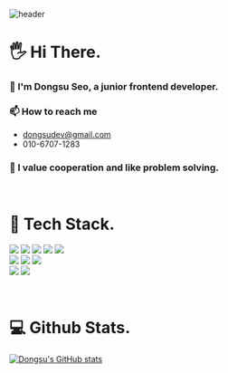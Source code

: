 ![header](https://capsule-render.vercel.app/api?type=slice&height=200&section=header&text=%20Dongsu%20Seo&fontSize=50&animation=fadeIn)


# 🖐 Hi There.
### 🌱 I'm Dongsu Seo, a junior frontend developer.
### 📫 How to reach me
* dongsudev@gmail.com
* 010-6707-1283
### 💬 I value cooperation and like problem solving.

</br>

# 🔧 Tech Stack.
<img src="https://img.shields.io/badge/JAVASCRIPT-F7DF1E?style=for-the-badge&logo=JavaScript&logoColor=white"> <img src="https://img.shields.io/badge/REACT-61DAFB?style=for-the-badge&logo=React&logoColor=white">  <img src="https://img.shields.io/badge/REACTNATIVE-61DAFB?style=for-the-badge&logo=React&logoColor=white"> <img src="https://img.shields.io/badge/REDUX-764ABC?style=for-the-badge&logo=Redux&logoColor=white"> <img src="https://img.shields.io/badge/STYLEDCOMPONENTS-DB7093?style=for-the-badge&logo=Styled-components&logoColor=white"> <br />
<img src="https://img.shields.io/badge/NODE.JS-339933?style=for-the-badge&logo=Node.js&logoColor=white"> <img src="https://img.shields.io/badge/EXPRESS-000000?style=for-the-badge&logo=Express&logoColor=white"> <img src="https://img.shields.io/badge/MONGODB-47A248?style=for-the-badge&logo=MongoDB&logoColor=white">
<br />
<img src="https://img.shields.io/badge/NETLIFY-00C7B7?style=for-the-badge&logo=Netlify&logoColor=white"> <img src="https://img.shields.io/badge/AMAZON AWS-232F3E?style=for-the-badge&logo=Amazon AWS&logoColor=white">

</br>

# 💻 Github Stats.
[![Dongsu's GitHub stats](https://github-readme-stats.vercel.app/api?username=xl445566&show_icons=true&theme=dark&count_private=true)](https://github.com/xl445566)
